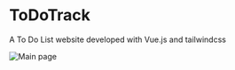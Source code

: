 # ToDoTrack

 A To Do List website developed with Vue.js and tailwindcss
 
![Main page](main_screen.jpg)
